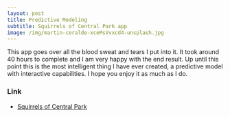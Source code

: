 ```yaml
---
layout: post
title: Predictive Modeling 
subtitle: Squirrels of Central Park app    
image: /img/martin-ceralde-xceMsVvxcd4-unsplash.jpg
---
```


This app goes over all the blood sweat and tears I put into it. It took around 40 hours to complete and 
I am very happy with the end result. Up until this point this is the most intelligent thing I have ever created, a predictive model
with interactive capabilities. I hope you enjoy it as much as I do. 


### Link  
- [Squirrels of Central Park](https://squirrels-of-central-park.herokuapp.com/) 
